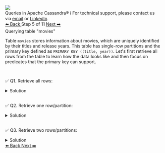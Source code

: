 <!-- TOP -->
<div class="top">
  <img class="scenario-academy-logo" src="https://datastax-academy.github.io/katapod-shared-assets/images/ds-academy-2023.svg" />
  <div class="scenario-title-section">
    <span class="scenario-title">Queries in Apache Cassandra®</span>
    <span class="scenario-subtitle">ℹ️ For technical support, please contact us via <a href="mailto:aleksandr.volochnev@datastax.com">email</a> or <a href="https://dtsx.io/aleks">LinkedIn</a>.</span>
  </div>
</div>

<!-- NAVIGATION -->
<div id="navigation-top" class="navigation-top">
 <a href='command:katapod.loadPage?[{"step":"step4-cassandra"}]'
   class="btn btn-dark navigation-top-left">⬅️ Back
 </a>
<span class="step-count"> Step 5 of 11</span>
 <a href='command:katapod.loadPage?[{"step":"step6-cassandra"}]'
    class="btn btn-dark navigation-top-right">Next ➡️
  </a>
</div>

<!-- CONTENT -->

<div class="step-title">Querying table "movies"</div>

Table `movies` stores information about movies, which are uniquely identified by their titles and release years.
This table has single-row partitions and 
the primary key defined as `PRIMARY KEY ((title, year))`. 
Let's first retrieve all rows from the table to learn how the data looks like and then focus 
on predicates that the primary key can support.

<br/>

✅ Q1. Retrieve all rows:
<details>
  <summary>Solution</summary>

```
SELECT * FROM movies;
```

</details>

<br/>

✅ Q2. Retrieve one row/partition:
<details>
  <summary>Solution</summary>

```
SELECT * FROM movies
WHERE title = 'Alice in Wonderland'
  AND year = 2010;
```

</details>

<br/>

✅ Q3. Retrieve two rows/partitions:
<details>
  <summary>Solution</summary>

```
SELECT * FROM movies
WHERE title = 'Alice in Wonderland'
  AND year IN (2010, 1951);
```

</details>

<!-- NAVIGATION -->
<div id="navigation-bottom" class="navigation-bottom">
 <a href='command:katapod.loadPage?[{"step":"step4-cassandra"}]'
   class="btn btn-dark navigation-bottom-left">⬅️ Back
 </a>
 <a href='command:katapod.loadPage?[{"step":"step6-cassandra"}]'
    class="btn btn-dark navigation-bottom-right">Next ➡️
  </a>
</div>


